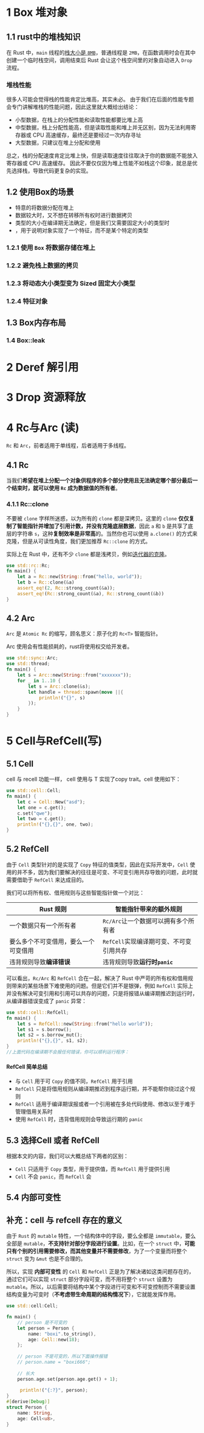 # 1 Box 堆对象

## 1.1 rust中的堆栈知识

在 Rust 中，`main` 线程的[栈大小是 `8MB`](https://course.rs/pitfalls/stack-overflow.html)，普通线程是 `2MB`，在函数调用时会在其中创建一个临时栈空间，调用结束后 Rust 会让这个栈空间里的对象自动进入 `Drop` 流程。

### 堆栈性能

很多人可能会觉得栈的性能肯定比堆高，其实未必。 由于我们在后面的性能专题会专门讲解堆栈的性能问题，因此这里就大概给出结论：

- 小型数据，在栈上的分配性能和读取性能都要比堆上高
- 中型数据，栈上分配性能高，但是读取性能和堆上并无区别，因为无法利用寄存器或 CPU 高速缓存，最终还是要经过一次内存寻址
- 大型数据，只建议在堆上分配和使用

总之，栈的分配速度肯定比堆上快，但是读取速度往往取决于你的数据能不能放入寄存器或 CPU 高速缓存。 因此不要仅仅因为堆上性能不如栈这个印象，就总是优先选择栈，导致代码更复杂的实现。

## 1.2 使用Box的场景

- 特意的将数据分配在堆上
- 数据较大时，又不想在转移所有权时进行数据拷贝
- 类型的大小在编译期无法确定，但是我们又需要固定大小的类型时
- ，用于说明对象实现了一个特征，而不是某个特定的类型

### 1.2.1 使用 `Box` 将数据存储在堆上

### 1.2.2 避免栈上数据的拷贝

### 1.2.3 将动态大小类型变为 Sized 固定大小类型

### 1.2.4 特征对象



## 1.3 Box内存布局

### 1.4 Box::leak

# 2 Deref 解引用



# 3 Drop 资源释放



# 4 Rc与Arc (读)

`Rc` 和 `Arc`，前者适用于单线程，后者适用于多线程。

## 4.1 Rc

当我们**希望在堆上分配一个对象供程序的多个部分使用且无法确定哪个部分最后一个结束时，就可以使用 `Rc` 成为数据值的所有者**。

### 4.1.1  Rc::clone

不要被 `clone` 字样所迷惑，以为所有的 `clone` 都是深拷贝。这里的 `clone` **仅仅复制了智能指针并增加了引用计数，并没有克隆底层数据**，因此 `a` 和 `b` 是共享了底层的字符串 `s`，这种**复制效率是非常高**的。当然你也可以使用 `a.clone()` 的方式来克隆，但是从可读性角度，我们更加推荐 `Rc::clone` 的方式。

实际上在 Rust 中，还有不少 `clone` 都是浅拷贝，例如[迭代器的克隆](https://course.rs/compiler/pitfalls/iterator-everywhere.html)。

```rust
use std::rc::Rc;
fn main() {
    let a = Rc::new(String::from("hello, world"));
    let b = Rc::clone(&a)
    assert_eq!(2, Rc::strong_count(&a));
    assert_eq!(Rc::strong_count(&a), Rc::strong_count(&b))
}
```



## 4.2 Arc

`Arc` 是 `Atomic Rc` 的缩写，顾名思义：原子化的 `Rc<T>` 智能指针。

Arc 使用会有性能损耗的，rust将使用权交给开发者。

```rust
use std::sync::Arc;
use std::thread;
fn main() {
    let s = Arc::new(String::from("xxxxxxx"));
    for _ in 1..10 {
        let s = Arc::clone(&s);
        let handle = thread::spawn(move ||{
            println!("{}", s)
        });
    }
}
```



# 5 Cell与RefCell(写)

## 5.1 Cell

cell 与 recell 功能一样， cell<T> 使用与 T 实现了copy trait。cell 使用如下：

```rust
use std::cell::Cell;
fn main() {
	let c = Cell::New("asd");
	let one = c.get();
	c.set("qwe");
	let two = c.get();
	println!("{},{}", one, two);
}
```



## 5.2 RefCell

由于 `Cell` 类型针对的是实现了 `Copy` 特征的值类型，因此在实际开发中，`Cell` 使用的并不多，因为我们要解决的往往是可变、不可变引用共存导致的问题，此时就需要借助于 `RefCell` 来达成目的。

我们可以将所有权、借用规则与这些智能指针做一个对比：

| Rust 规则                            | 智能指针带来的额外规则                  |
| ------------------------------------ | --------------------------------------- |
| 一个数据只有一个所有者               | `Rc/Arc`让一个数据可以拥有多个所有者    |
| 要么多个不可变借用，要么一个可变借用 | `RefCell`实现编译期可变、不可变引用共存 |
| 违背规则导致**编译错误**             | 违背规则导致**运行时`panic`**           |

可以看出，`Rc/Arc` 和 `RefCell` 合在一起，解决了 Rust 中严苛的所有权和借用规则带来的某些场景下难使用的问题。但是它们并不是银弹，例如 `RefCell` 实际上并没有解决可变引用和引用可以共存的问题，只是将报错从编译期推迟到运行时，从编译器错误变成了 `panic` 异常：

```rust
use std::cell::RefCell;
fn main() {
    let s = RefCell::new(String::from("hello world"));
    let s1 = s.borrow();
    let s2 = s.borrow_mut();
    println!("{},{}", s1, s2);
}
//上面代码在编译期不会报任何错误，你可以顺利运行程序：
```

#### RefCell 简单总结

- 与 `Cell` 用于可 `Copy` 的值不同，`RefCell` 用于引用
- `RefCell` 只是将借用规则从编译期推迟到程序运行期，并不能帮你绕过这个规则
- `RefCell` 适用于编译期误报或者一个引用被在多处代码使用、修改以至于难于管理借用关系时
- 使用 `RefCell` 时，违背借用规则会导致运行期的 `panic`

## 5.3 选择Cell 或者 RefCell

根据本文的内容，我们可以大概总结下两者的区别：

- `Cell` 只适用于 `Copy` 类型，用于提供值，而 `RefCell` 用于提供引用
- `Cell` 不会 `panic`，而 `RefCell` 会

## 5.4 内部可变性



##  补充：cell 与 refcell 存在的意义

由于 `Rust` 的 `mutable` 特性，一个结构体中的字段，要么全都是 `immutable`，要么全部是 `mutable`，**不支持针对部分字段进行设置**。比如，在一个 `struct` 中，**可能只有个别的引用需要修改，而其他变量并不需要修改**，为了一个变量而将整个 `struct` 变为 `&mut` 也是不合理的。

所以，实现 **内部可变性** 的 `Cell` 和 `RefCell` 正是为了解决诸如这类问题存在的，通过它们可以实现 `struct` 部分字段可变，而不用将整个 `struct` 设置为 `mutable`。所以，以后需要将结构中某个字段进行可变和不可变控制而不需要设置结构变量为可变时（**不考虑带生命周期的结构情况下**），它就能发挥作用。

```rust
use std::cell:Cell;

fn main() {
    // person 是不可变的
    let person = Person {
        name: "boxi".to_string(),
        age: Cell::new(18);
    };
    
    // person 不是可变的，所以下面操作报错
    // person.name = "boxi666";
    
    // 长大
    person.age.set(person.age.get() + 1);
    
     println!("{:?}", person);
}
#[derive(Debug)]
struct Person {
    name: String,
    age: Cell<u8>,
}
```







